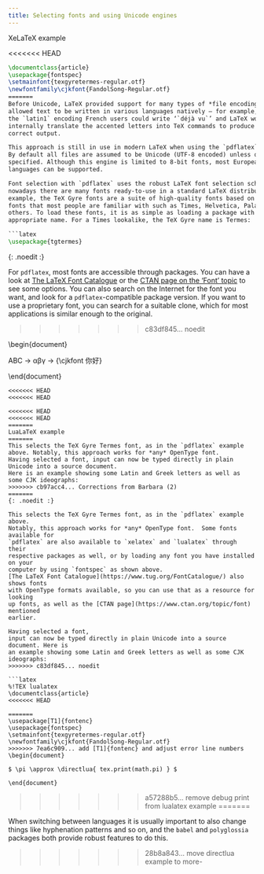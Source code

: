 ```yaml
---
title: Selecting fonts and using Unicode engines
---
```



XeLaTeX example

<<<<<<< HEAD
```latex
\documentclass{article}
\usepackage{fontspec}
\setmainfont{texgyretermes-regular.otf}
\newfontfamily\cjkfont{FandolSong-Regular.otf}
=======
Before Unicode, LaTeX provided support for many types of *file encoding* that
allowed text to be written in various languages natively — for example, using
the `latin1` encoding French users could write ‘`déjà vu`’ and LaTeX would
internally translate the accented letters into TeX commands to produce the
correct output.

This approach is still in use in modern LaTeX when using the `pdflatex` engine.
By default all files are assumed to be Unicode (UTF-8 encoded) unless otherwise
specified. Although this engine is limited to 8-bit fonts, most European
languages can be supported.

Font selection with `pdflatex` uses the robust LaTeX font selection scheme, and
nowadays there are many fonts ready-to-use in a standard LaTeX distribution. For
example, the TeX Gyre fonts are a suite of high-quality fonts based on common
fonts that most people are familiar with such as Times, Helvetica, Palatino, and
others. To load these fonts, it is as simple as loading a package with the
appropriate name. For a Times lookalike, the TeX Gyre name is Termes:

```latex
\usepackage{tgtermes}
```
{: .noedit :}

For `pdflatex`, most fonts are accessible through packages.  You can have a look
at [The LaTeX Font Catalogue](https://www.tug.org/FontCatalogue/) or the
[CTAN page on the ‘Font’ topic](https://www.ctan.org/topic/font) to see some
options.  You can also search on the Internet for the font you want, and look
for a `pdflatex`-compatible package version.  If you want to use a proprietary
font, you can search for a suitable clone, which for most applications is
similar enough to the original.
>>>>>>> c83df845... noedit

\begin{document}

ABC → αβγ → {\cjkfont 你好}

\end{document}
```
<<<<<<< HEAD
<<<<<<< HEAD

<<<<<<< HEAD
<<<<<<< HEAD
=======
LuaLaTeX example
=======
This selects the TeX Gyre Termes font, as in the `pdflatex` example above. Notably, this approach works for *any* OpenType font.
Having selected a font, input can now be typed directly in plain Unicode into a source document.
Here is an example showing some Latin and Greek letters as well as some CJK ideographs:
>>>>>>> cb97acc4... Corrections from Barbara (2)
=======
{: .noedit :}

This selects the TeX Gyre Termes font, as in the `pdflatex` example above.
Notably, this approach works for *any* OpenType font.  Some fonts available for
`pdflatex` are also available to `xelatex` and `lualatex` through their
respective packages as well, or by loading any font you have installed on your
computer by using `fontspec` as shown above.
[The LaTeX Font Catalogue](https://www.tug.org/FontCatalogue/) also shows fonts
with OpenType formats available, so you can use that as a resource for looking
up fonts, as well as the [CTAN page](https://www.ctan.org/topic/font) mentioned
earlier.

Having selected a font,
input can now be typed directly in plain Unicode into a source document. Here is
an example showing some Latin and Greek letters as well as some CJK ideographs:
>>>>>>> c83df845... noedit

```latex
%!TEX lualatex
\documentclass{article}
<<<<<<< HEAD

=======
\usepackage[T1]{fontenc}
\usepackage{fontspec}
\setmainfont{texgyretermes-regular.otf}
\newfontfamily\cjkfont{FandolSong-Regular.otf}
>>>>>>> 7ea6c909... add [T1]{fontenc} and adjust error line numbers
\begin{document}

$ \pi \approx \directlua{ tex.print(math.pi) } $

\end{document}
```
>>>>>>> a57288b5... remove debug print from lualatex example
=======

When switching between languages it is usually important to also
change things like hyphenation patterns and so on, and the `babel` and
`polyglossia` packages both provide robust features to do this.


>>>>>>> 28b8a843... move directlua example to more-
